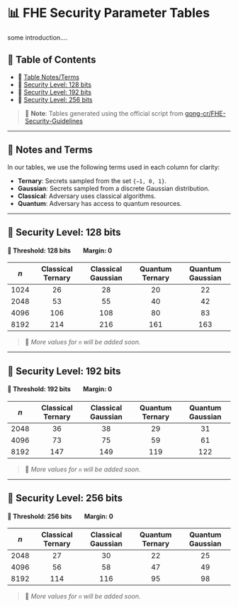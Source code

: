# 📊 FHE Security Parameter Tables

some introduction....

## 🧭 Table of Contents

- 🧠 [Table Notes/Terms](#-notes)
- 🔐 [Security Level: 128 bits](#-security-level-128-bits)
- 🔐 [Security Level: 192 bits](#-security-level-192-bits)
- 🔐 [Security Level: 256 bits](#-security-level-256-bits)
> 📎 **Note**: Tables generated using the official script from [gong-cr/FHE-Security-Guidelines](https://github.com/gong-cr/FHE-Security-Guidelines)
---

## 🧠 Notes and Terms
In our tables, we use the following terms used in each column for clarity:
- **Ternary**: Secrets sampled from the set `{−1, 0, 1}`.
- **Gaussian**: Secrets sampled from a discrete Gaussian distribution.
- **Classical**: Adversary uses classical algorithms.
- **Quantum**: Adversary has access to quantum resources.
---


## 🔐 Security Level: 128 bits



#### 🎯 **Threshold:** 128 bits  **Margin:** 0

|   **_n_**    | **Classical Ternary** | **Classical Gaussian** | **Quantum Ternary** | **Quantum Gaussian** |
|:----------:|:---------------------:|:----------------------:|:-------------------:|:--------------------:|
|   1024     |          26           |           28           |         20          |         22           |
|   2048     |          53           |           55           |         40          |         42           |
|   4096     |         106           |          108           |         80          |         83           |
|   8192     |         214           |          216           |        161          |        163           |

> 🚧 *More values for `n` will be added soon.*
---

## 🔐 Security Level: 192 bits


#### 🎯 **Threshold:** 192 bits  **Margin:** 0
| **_n_** | **Classical Ternary** | **Classical Gaussian** | **Quantum Ternary** | **Quantum Gaussian** |
|:-------:|:---------------------:|:----------------------:|:-------------------:|:--------------------:|
|  2048   |          36           |           38           |         29          |         31           |
|  4096   |          73           |           75           |         59          |         61           |
|  8192   |         147           |          149           |        119          |        122           |

> 🚧 *More values for `n` will be added soon.*


---

## 🔐 Security Level: 256 bits

#### 🎯 **Threshold:** 256 bits  **Margin:** 0
| **_n_** | **Classical Ternary** | **Classical Gaussian** | **Quantum Ternary** | **Quantum Gaussian** |
|:-------:|:---------------------:|:----------------------:|:-------------------:|:--------------------:|
|  2048   |          27           |           30           |         22          |         25           |
|  4096   |          56           |           58           |         47          |         49           |
|  8192   |         114           |          116           |         95          |         98           |
> 🚧 *More values for `n` will be added soon.*







